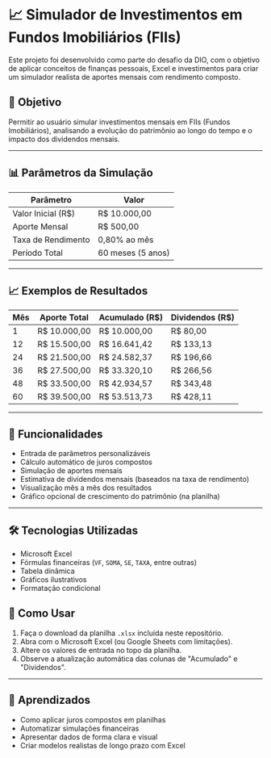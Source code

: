 # 📈 Simulador de Investimentos em Fundos Imobiliários (FIIs)

Este projeto foi desenvolvido como parte do desafio da DIO, com o objetivo de aplicar conceitos de finanças pessoais, Excel e investimentos para criar um simulador realista de aportes mensais com rendimento composto.

## 🎯 Objetivo

Permitir ao usuário simular investimentos mensais em FIIs (Fundos Imobiliários), analisando a evolução do patrimônio ao longo do tempo e o impacto dos dividendos mensais.

---

## 📊 Parâmetros da Simulação

| Parâmetro             | Valor            |
|-----------------------|------------------|
| Valor Inicial (R$)    | R$ 10.000,00     |
| Aporte Mensal         | R$ 500,00        |
| Taxa de Rendimento    | 0,80% ao mês     |
| Período Total         | 60 meses (5 anos)|

---

## 📈 Exemplos de Resultados

| Mês | Aporte Total | Acumulado (R$) | Dividendos (R$) |
|-----|--------------|----------------|------------------|
| 1   | R$ 10.000,00 | R$ 10.000,00    | R$ 80,00         |
| 12  | R$ 15.500,00 | R$ 16.641,42    | R$ 133,13        |
| 24  | R$ 21.500,00 | R$ 24.582,37    | R$ 196,66        |
| 36  | R$ 27.500,00 | R$ 33.320,10    | R$ 266,56        |
| 48  | R$ 33.500,00 | R$ 42.934,57    | R$ 343,48        |
| 60  | R$ 39.500,00 | R$ 53.513,73    | R$ 428,11        |

---

## 📌 Funcionalidades

- Entrada de parâmetros personalizáveis
- Cálculo automático de juros compostos
- Simulação de aportes mensais
- Estimativa de dividendos mensais (baseados na taxa de rendimento)
- Visualização mês a mês dos resultados
- Gráfico opcional de crescimento do patrimônio (na planilha)

---

## 🛠️ Tecnologias Utilizadas

- Microsoft Excel
- Fórmulas financeiras (`VF`, `SOMA`, `SE`, `TAXA`, entre outras)
- Tabela dinâmica
- Gráficos ilustrativos
- Formatação condicional



## 🚀 Como Usar

1. Faça o download da planilha `.xlsx` incluída neste repositório.
2. Abra com o Microsoft Excel (ou Google Sheets com limitações).
3. Altere os valores de entrada no topo da planilha.
4. Observe a atualização automática das colunas de "Acumulado" e "Dividendos".

---

## 📘 Aprendizados

- Como aplicar juros compostos em planilhas
- Automatizar simulações financeiras
- Apresentar dados de forma clara e visual
- Criar modelos realistas de longo prazo com Excel
